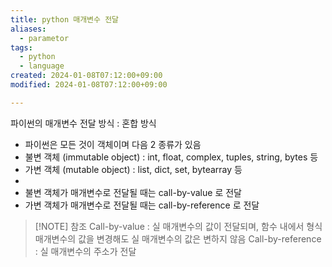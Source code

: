 ```yaml
---
title: python 매개변수 전달
aliases:
  - parametor
tags:
  - python
  - language
created: 2024-01-08T07:12:00+09:00
modified: 2024-01-08T07:12:00+09:00

---
```

파이썬의 매개변수 전달 방식 : 혼합 방식
- 파이썬은 모든 것이 객체이며 다음 2 종류가 있음
- 불변 객체 (immutable object) : int, float, complex, tuples, string, bytes 등
- 가변 객체 (mutable object) : list, dict, set, bytearray 등
- 
- 불변 객체가 매개변수로 전달될 때는 call-by-value 로 전달
- 가변 객체가 매개변수로 전달될 때는 call-by-reference 로 전달 


> [!NOTE] 참조
>Call-by-value : 실 매개변수의 값이 전달되며, 함수 내에서 형식 매개변수의 값을 변경해도 실 매개변수의 값은 변하지 않음
>Call-by-reference : 실 매개변수의 주소가 전달